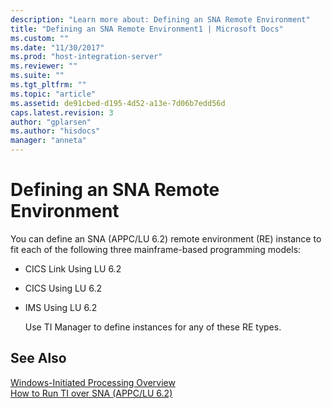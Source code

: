 ```yaml
---
description: "Learn more about: Defining an SNA Remote Environment"
title: "Defining an SNA Remote Environment1 | Microsoft Docs"
ms.custom: ""
ms.date: "11/30/2017"
ms.prod: "host-integration-server"
ms.reviewer: ""
ms.suite: ""
ms.tgt_pltfrm: ""
ms.topic: "article"
ms.assetid: de91cbed-d195-4d52-a13e-7d06b7edd56d
caps.latest.revision: 3
author: "gplarsen"
ms.author: "hisdocs"
manager: "anneta"
---
```

# Defining an SNA Remote Environment
You can define an SNA (APPC/LU 6.2) remote environment (RE) instance to fit each of the following three mainframe-based programming models:  
  
- CICS Link Using LU 6.2  
  
- CICS Using LU 6.2  
  
- IMS Using LU 6.2  
  
  Use TI Manager to define instances for any of these RE types.  
  
## See Also  
 [Windows-Initiated Processing Overview](../core/windows-initiated-processing-overview2.md)   
 [How to Run TI over SNA (APPC/LU 6.2)](../core/how-to-run-ti-over-sna-appc-lu-6-2-1.md)

